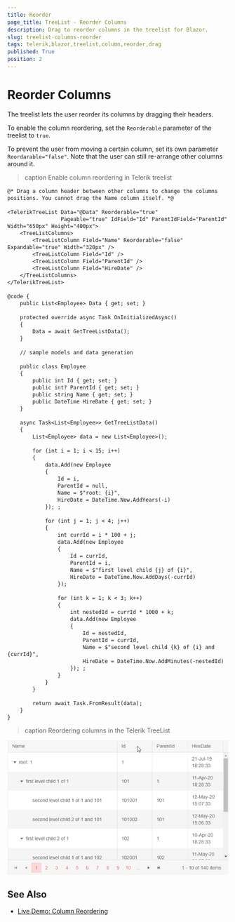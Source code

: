 ```yaml
---
title: Reorder
page_title: TreeList - Reorder Columns
description: Drag to reorder columns in the treelist for Blazor.
slug: treelist-columns-reorder
tags: telerik,blazor,treelist,column,reorder,drag
published: True
position: 2
---
```


# Reorder Columns

The treelist lets the user reorder its columns by dragging their headers.

To enable the column reordering, set the `Reorderable` parameter of the treelist to `true`.

To prevent the user from moving a certain column, set its own parameter `Reordarable="false"`. Note that the user can still re-arrange other columns around it.

>caption Enable column reordering in Telerik treelist

````CSHTML
@* Drag a column header between other columns to change the columns positions. You cannot drag the Name column itself. *@

<TelerikTreeList Data="@Data" Reorderable="true"
                 Pageable="true" IdField="Id" ParentIdField="ParentId" Width="650px" Height="400px">
    <TreeListColumns>
        <TreeListColumn Field="Name" Reorderable="false" Expandable="true" Width="320px" />
        <TreeListColumn Field="Id" />
        <TreeListColumn Field="ParentId" />
        <TreeListColumn Field="HireDate" />
    </TreeListColumns>
</TelerikTreeList>

@code {
    public List<Employee> Data { get; set; }

    protected override async Task OnInitializedAsync()
    {
        Data = await GetTreeListData();
    }

    // sample models and data generation

    public class Employee
    {
        public int Id { get; set; }
        public int? ParentId { get; set; }
        public string Name { get; set; }
        public DateTime HireDate { get; set; }
    }

    async Task<List<Employee>> GetTreeListData()
    {
        List<Employee> data = new List<Employee>();

        for (int i = 1; i < 15; i++)
        {
            data.Add(new Employee
            {
                Id = i,
                ParentId = null,
                Name = $"root: {i}",
                HireDate = DateTime.Now.AddYears(-i)
            }); ;

            for (int j = 1; j < 4; j++)
            {
                int currId = i * 100 + j;
                data.Add(new Employee
                {
                    Id = currId,
                    ParentId = i,
                    Name = $"first level child {j} of {i}",
                    HireDate = DateTime.Now.AddDays(-currId)
                });

                for (int k = 1; k < 3; k++)
                {
                    int nestedId = currId * 1000 + k;
                    data.Add(new Employee
                    {
                        Id = nestedId,
                        ParentId = currId,
                        Name = $"second level child {k} of {i} and {currId}",
                        HireDate = DateTime.Now.AddMinutes(-nestedId)
                    }); ;
                }
            }
        }

        return await Task.FromResult(data);
    }
}
````

>caption Reordering columns in the Telerik TreeList

![Reorder columns in the telerik treelist](images/column-reorder.gif)



## See Also

  * [Live Demo: Column Reordering](https://demos.telerik.com/blazor-ui/treelist/column-reordering)
